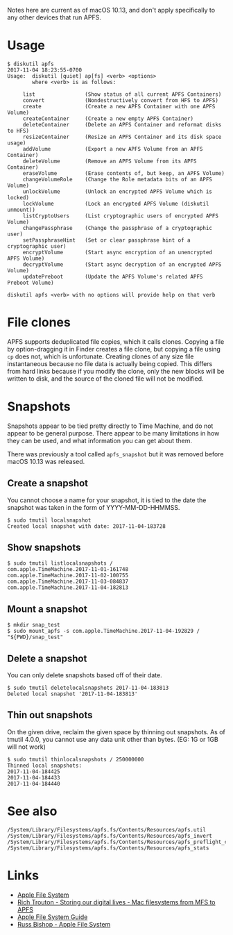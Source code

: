 Notes here are current as of macOS 10.13, and don't apply specifically to any other devices that run APFS.

# Usage

```
$ diskutil apfs
2017-11-04 18:23:55-0700
Usage:  diskutil [quiet] ap[fs] <verb> <options>
        where <verb> is as follows:

     list                (Show status of all current APFS Containers)
     convert             (Nondestructively convert from HFS to APFS)
     create              (Create a new APFS Container with one APFS Volume)
     createContainer     (Create a new empty APFS Container)
     deleteContainer     (Delete an APFS Container and reformat disks to HFS)
     resizeContainer     (Resize an APFS Container and its disk space usage)
     addVolume           (Export a new APFS Volume from an APFS Container)
     deleteVolume        (Remove an APFS Volume from its APFS Container)
     eraseVolume         (Erase contents of, but keep, an APFS Volume)
     changeVolumeRole    (Change the Role metadata bits of an APFS Volume)
     unlockVolume        (Unlock an encrypted APFS Volume which is locked)
     lockVolume          (Lock an encrypted APFS Volume (diskutil unmount))
     listCryptoUsers     (List cryptographic users of encrypted APFS Volume)
     changePassphrase    (Change the passphrase of a cryptographic user)
     setPassphraseHint   (Set or clear passphrase hint of a cryptographic user)
     encryptVolume       (Start async encryption of an unencrypted APFS Volume)
     decryptVolume       (Start async decryption of an encrypted APFS Volume)
     updatePreboot       (Update the APFS Volume's related APFS Preboot Volume)

diskutil apfs <verb> with no options will provide help on that verb
```

# File clones

APFS supports deduplicated file copies, which it calls clones. Copying a file by option-dragging it in Finder creates a file clone, but copying a file using `cp` does not, which is unfortunate. Creating clones of any size file instantaneous because no file data is actually being copied. This differs from hard links because if you modify the clone, only the new blocks will be written to disk, and the source of the cloned file will not be modified.

# Snapshots

Snapshots appear to be tied pretty directly to Time Machine, and do not appear to be general purpose. There appear to be many limitations in how they can be used, and what information you can get about them.

There was previously a tool called `apfs_snapshot` but it was removed before macOS 10.13 was released.

## Create a snapshot

You cannot choose a name for your snapshot, it is tied to the date the snapshot was taken in the form of YYYY-MM-DD-HHMMSS.

```
$ sudo tmutil localsnapshot
Created local snapshot with date: 2017-11-04-183728
```

## Show snapshots

```
$ sudo tmutil listlocalsnapshots /
com.apple.TimeMachine.2017-11-01-161748
com.apple.TimeMachine.2017-11-02-100755
com.apple.TimeMachine.2017-11-03-084837
com.apple.TimeMachine.2017-11-04-182813
```

## Mount a snapshot

```
$ mkdir snap_test
$ sudo mount_apfs -s com.apple.TimeMachine.2017-11-04-192829 / "${PWD}/snap_test"
```

## Delete a snapshot

You can only delete snapshots based off of their date.

```
$ sudo tmutil deletelocalsnapshots 2017-11-04-183813
Deleted local snapshot '2017-11-04-183813'
```

## Thin out snapshots

On the given drive, reclaim the given space by thinning out snapshots. As of tmutil 4.0.0, you cannot use any data unit other than bytes. (EG: 1G or 1GB will not work)

```
$ sudo tmutil thinlocalsnapshots / 250000000
Thinned local snapshots:
2017-11-04-184425
2017-11-04-184433
2017-11-04-184440
```

# See also

```
/System/Library/Filesystems/apfs.fs/Contents/Resources/apfs.util
/System/Library/Filesystems/apfs.fs/Contents/Resources/apfs_invert
/System/Library/Filesystems/apfs.fs/Contents/Resources/apfs_preflight_converter
/System/Library/Filesystems/apfs.fs/Contents/Resources/apfs_stats
```

# Links
- [Apple File System](https://en.wikipedia.org/wiki/Apple_File_System)
- [Rich Trouton - Storing our digital lives - Mac filesystems from MFS to APFS](https://youtu.be/VUXUECpIGR0)
- [Apple File System Guide](https://developer.apple.com/library/content/documentation/FileManagement/Conceptual/APFS_Guide/Introduction/Introduction.html)
- [Russ Bishop - Apple File System](http://www.russbishop.net/apple-file-system)
